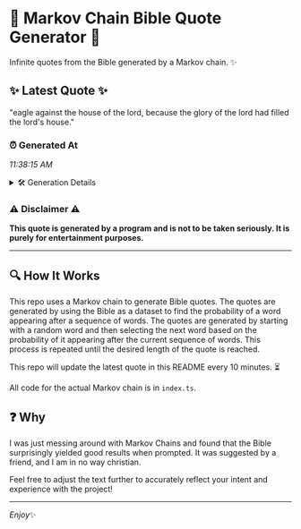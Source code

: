 # 📖 Markov Chain Bible Quote Generator 📖

Infinite quotes from the Bible generated by a Markov chain. ✨

## ✨ Latest Quote ✨
"eagle against the house of the lord, because the glory of the lord had filled the lord's house."

### ⏰ Generated At
*11:38:15 AM*

<details>
    <summary>🛠️ Generation Details</summary>
    <p>
        <strong>🌱 Seed:</strong> eagle<br>
        <strong>🔄 Iterations:</strong> 17<br>
        <strong>📜 Context History:</strong><br>[ eagle ]: against<br>[ eagle, against ]: the<br>[ eagle, against, the ]: house<br>[ eagle, against, the, house ]: of<br>[ eagle, against, the, house, of ]: the<br>[ eagle, against, the, house, of, the ]: lord,<br>[ against, the, house, of, the, lord, ]: because<br>[ the, house, of, the, lord,, because ]: the<br>[ house, of, the, lord,, because, the ]: glory<br>[ of, the, lord,, because, the, glory ]: of<br>[ the, lord,, because, the, glory, of ]: the<br>[ lord,, because, the, glory, of, the ]: lord<br>[ because, the, glory, of, the, lord ]: had<br>[ the, glory, of, the, lord, had ]: filled<br>[ glory, of, the, lord, had, filled ]: the<br>[ of, the, lord, had, filled, the ]: lord's<br>[ the, lord, had, filled, the, lord's ]: house.<br>
    </p>
</details>

### ⚠️ Disclaimer ⚠️
**This quote is generated by a program and is not to be taken seriously. It is purely for entertainment purposes.**

---

## 🔍 How It Works

This repo uses a Markov chain to generate Bible quotes. The quotes are generated by using the Bible as a dataset to find the probability of a word appearing after a sequence of words. The quotes are generated by starting with a random word and then selecting the next word based on the probability of it appearing after the current sequence of words. This process is repeated until the desired length of the quote is reached.

This repo will update the latest quote in this README every 10 minutes. ⏳

All code for the actual Markov chain is in `index.ts`.

## ❓ Why

I was just messing around with Markov Chains and found that the Bible surprisingly yielded good results when prompted. 
It was suggested by a friend, and I am in no way christian.

Feel free to adjust the text further to accurately reflect your intent and experience with the project!

---

*Enjoy*✨
